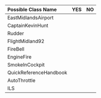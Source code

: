 | Possible Class Name    | YES | NO |
|:-----------------------|:---:|:--:|
| EastMidlandsAirport    |     |    |
| CaptainKevinHunt       |     |    |
| Rudder                 |     |    |
| FlightMidland92        |     |    |
| FireBell               |     |    |
| EngineFire             |     |    |
| SmokeInCockpit         |     |    |
| QuickReferenceHandbook |     |    |
| AutoThrottle           |     |    |
| ILS                    |     |    |
